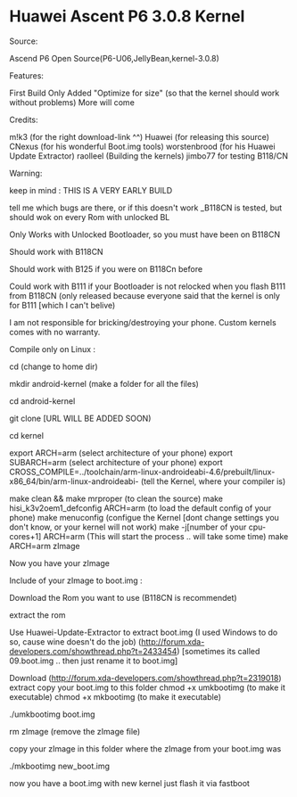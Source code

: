 Huawei Ascent P6 3.0.8 Kernel
=============================


Source:

Ascend P6 Open Source(P6-U06,JellyBean,kernel-3.0.8)

Features:

First Build
Only Added "Optimize for size" (so that the kernel should work without problems)
More will come


Credits:


m!k3 (for the right download-link ^^)
Huawei (for releasing this source)
CNexus (for his wonderful Boot.img tools)
worstenbrood (for his Huawei Update Extractor)
raolleel (Building the kernels)
jimbo77 for testing B118/CN


Warning:

keep in mind : THIS IS A VERY EARLY BUILD

tell me which bugs are there, or if this doesn't work _B118CN is tested, but should wok on every Rom with unlocked BL

Only Works with Unlocked Bootloader, so you must have been on B118CN

Should work with B118CN

Should work with B125 if you were on B118Cn before

Could work with B111 if your Bootloader is not relocked when you flash B111 from B118CN
(only released because everyone said that the kernel is only for B111 [which I can't belive)



I am not responsible for bricking/destroying your phone. Custom kernels comes with no warranty.

Compile only on Linux :

cd (change to home dir)

mkdir android-kernel (make a folder for all the files)

cd android-kernel

git clone [URL WILL BE ADDED SOON)

cd kernel

export ARCH=arm (select architecture of your phone)
export SUBARCH=arm (select architecture of your phone)
export CROSS_COMPILE=../toolchain/arm-linux-androideabi-4.6/prebuilt/linux-x86_64/bin/arm-linux-androideabi- (tell the Kernel, where your compiler is)

make clean && make mrproper (to clean the source)
make hisi_k3v2oem1_defconfig ARCH=arm (to load the default config of your phone)
make menuconfig (configue the Kernel [dont change settings you don't know, or your kernel will not work)
make -j[number of your cpu-cores+1] ARCH=arm (This will start the process .. will take some time)
make ARCH=arm zImage 

Now you have your zImage 

Include of your zImage to boot.img :

Download the Rom you want to use (B118CN is recommendet)

extract the rom

Use Huawei-Update-Extractor to extract boot.img (I used Windows to do so, cause wine doesn't do the job)
(http://forum.xda-developers.com/showthread.php?t=2433454) [sometimes its called 09.boot.img .. then just rename it to boot.img]

Download (http://forum.xda-developers.com/showthread.php?t=2319018)
extract
copy your boot.img to this folder
chmod +x umkbootimg (to make it executable)
chmod +x mkbootimg (to make it executable)

./umkbootimg boot.img

rm zImage (remove the zImage file)

copy your zImage in this folder where the zImage from your boot.img was

./mkbootimg new_boot.img

now you have a boot.img with new kernel
just flash it via fastboot
